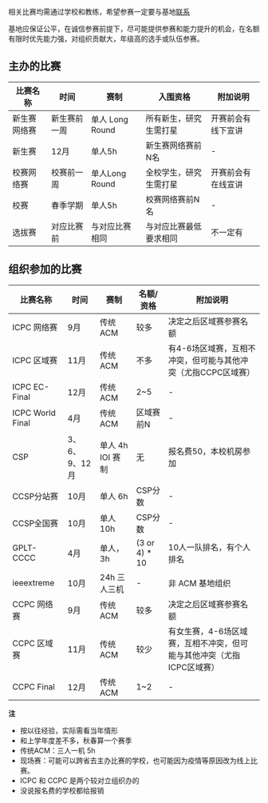 相关比赛均需通过学校和教练，希望参赛一定要与基地[联系](/docs/contact.md)

基地应保证公平，在诚信参赛前提下，尽可能提供参赛和能力提升的机会，在名额有限时优先能力强，对组织贡献大，年级高的选手或队伍参赛。

## 主办的比赛
|比赛名称|时间|赛制|入围资格|附加说明|
|-|-|-|-|-|
|新生赛网络赛|新生赛前一周|单人 Long Round|所有新生，研究生需打星|开赛前会有线下宣讲|
|新生赛|12月|单人5h|新生赛网络赛前N名|-|
|校赛网络赛|校赛前一周|单人Long Round|全校学生，研究生需打星|开赛前会有在线宣讲|
|校赛|春季学期|单人5h|校赛网络赛前N名|-|
|选拔赛|对应比赛前|与对应比赛相同|与对应比赛最低要求相同|不一定有|

## 组织参加的比赛
|比赛名称|时间|赛制|名额/资格|附加说明|
|-|-|-|-|-|
|ICPC 网络赛| 9月|传统ACM|较多|决定之后区域赛参赛名额|
|ICPC 区域赛|11月|传统ACM|不多|有4-6场区域赛，互相不冲突，但可能与其他冲突（尤指CCPC区域赛）|
|ICPC EC-Final|12月|传统ACM|2~5|-|
|ICPC World Final|4月|传统ACM|区域赛前N|-|
|CSP|3、6、9、12月|单人 4h IOI 赛制|无|报名费50，本校机房参加|
|CCSP分站赛|10月|单人 6h|CSP分数|-|
|CCSP全国赛|10月|单人 10h|CSP分数|-|
|GPLT-CCCC|4月|单人，3h|(3 or 4) * 10|10人一队排名，有个人排名|
|ieeextreme|10月|24h 三人三机|-|非 ACM 基地组织|
|CCPC 网络赛| 9月|传统ACM|较多|决定之后区域赛参赛名额|
|CCPC 区域赛|11月|传统ACM|较少|有女生赛，4-6场区域赛，互相不冲突，但可能与其他冲突（尤指ICPC区域赛）|
|CCPC Final|12月|传统ACM|1~2|-|

**注**

* 按以往经验，实际需看当年情形
* 和上学年度差不多，秋春算一个赛季
* 传统ACM：三人一机 5h
* 现场赛：可能可以跨省去主办比赛的学校，也可能因为疫情等原因改为线上比赛。
* ICPC 和 CCPC 是两个较对立组织办的
* 没说报名费的学校都给报销
